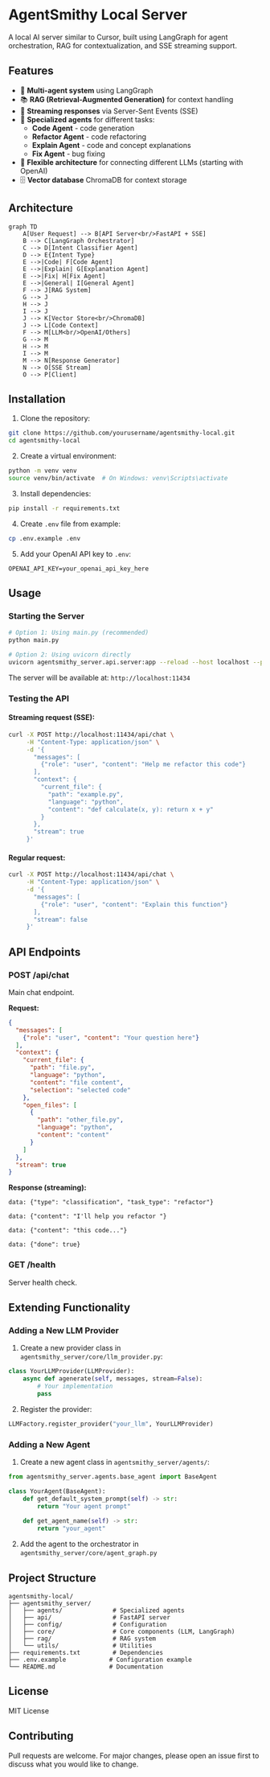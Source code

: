 # AgentSmithy Local Server

A local AI server similar to Cursor, built using LangGraph for agent orchestration, RAG for contextualization, and SSE streaming support.

## Features

- 🤖 **Multi-agent system** using LangGraph
- 📚 **RAG (Retrieval-Augmented Generation)** for context handling
- 🔄 **Streaming responses** via Server-Sent Events (SSE)
- 🎯 **Specialized agents** for different tasks:
  - **Code Agent** - code generation
  - **Refactor Agent** - code refactoring
  - **Explain Agent** - code and concept explanations
  - **Fix Agent** - bug fixing
- 🔌 **Flexible architecture** for connecting different LLMs (starting with OpenAI)
- 🗄️ **Vector database** ChromaDB for context storage

## Architecture

```mermaid
graph TD
    A[User Request] --> B[API Server<br/>FastAPI + SSE]
    B --> C[LangGraph Orchestrator]
    C --> D[Intent Classifier Agent]
    D --> E{Intent Type}
    E -->|Code| F[Code Agent]
    E -->|Explain| G[Explanation Agent]
    E -->|Fix| H[Fix Agent]
    E -->|General| I[General Agent]
    F --> J[RAG System]
    G --> J
    H --> J
    I --> J
    J --> K[Vector Store<br/>ChromaDB]
    J --> L[Code Context]
    F --> M[LLM<br/>OpenAI/Others]
    G --> M
    H --> M
    I --> M
    M --> N[Response Generator]
    N --> O[SSE Stream]
    O --> P[Client]
```

## Installation

1. Clone the repository:
```bash
git clone https://github.com/yourusername/agentsmithy-local.git
cd agentsmithy-local
```

2. Create a virtual environment:
```bash
python -m venv venv
source venv/bin/activate  # On Windows: venv\Scripts\activate
```

3. Install dependencies:
```bash
pip install -r requirements.txt
```

4. Create `.env` file from example:
```bash
cp .env.example .env
```

5. Add your OpenAI API key to `.env`:
```env
OPENAI_API_KEY=your_openai_api_key_here
```

## Usage

### Starting the Server

```bash
# Option 1: Using main.py (recommended)
python main.py

# Option 2: Using uvicorn directly
uvicorn agentsmithy_server.api.server:app --reload --host localhost --port 11434
```

The server will be available at: `http://localhost:11434`

### Testing the API

#### Streaming request (SSE):
```bash
curl -X POST http://localhost:11434/api/chat \
     -H "Content-Type: application/json" \
     -d '{
       "messages": [
         {"role": "user", "content": "Help me refactor this code"}
       ],
       "context": {
         "current_file": {
           "path": "example.py",
           "language": "python",
           "content": "def calculate(x, y): return x + y"
         }
       },
       "stream": true
     }'
```

#### Regular request:
```bash
curl -X POST http://localhost:11434/api/chat \
     -H "Content-Type: application/json" \
     -d '{
       "messages": [
         {"role": "user", "content": "Explain this function"}
       ],
       "stream": false
     }'
```

## API Endpoints

### POST /api/chat
Main chat endpoint.

**Request:**
```json
{
  "messages": [
    {"role": "user", "content": "Your question here"}
  ],
  "context": {
    "current_file": {
      "path": "file.py",
      "language": "python",
      "content": "file content",
      "selection": "selected code"
    },
    "open_files": [
      {
        "path": "other_file.py",
        "language": "python",
        "content": "content"
      }
    ]
  },
  "stream": true
}
```

**Response (streaming):**
```
data: {"type": "classification", "task_type": "refactor"}

data: {"content": "I'll help you refactor "}

data: {"content": "this code..."}

data: {"done": true}
```

### GET /health
Server health check.

## Extending Functionality

### Adding a New LLM Provider

1. Create a new provider class in `agentsmithy_server/core/llm_provider.py`:
```python
class YourLLMProvider(LLMProvider):
    async def agenerate(self, messages, stream=False):
        # Your implementation
        pass
```

2. Register the provider:
```python
LLMFactory.register_provider("your_llm", YourLLMProvider)
```

### Adding a New Agent

1. Create a new agent class in `agentsmithy_server/agents/`:
```python
from agentsmithy_server.agents.base_agent import BaseAgent

class YourAgent(BaseAgent):
    def get_default_system_prompt(self) -> str:
        return "Your agent prompt"
    
    def get_agent_name(self) -> str:
        return "your_agent"
```

2. Add the agent to the orchestrator in `agentsmithy_server/core/agent_graph.py`

## Project Structure

```
agentsmithy-local/
├── agentsmithy_server/
│   ├── agents/              # Specialized agents
│   ├── api/                 # FastAPI server
│   ├── config/              # Configuration
│   ├── core/                # Core components (LLM, LangGraph)
│   ├── rag/                 # RAG system
│   └── utils/               # Utilities
├── requirements.txt         # Dependencies
├── .env.example            # Configuration example
└── README.md               # Documentation
```

## License

MIT License

## Contributing

Pull requests are welcome. For major changes, please open an issue first to discuss what you would like to change. 